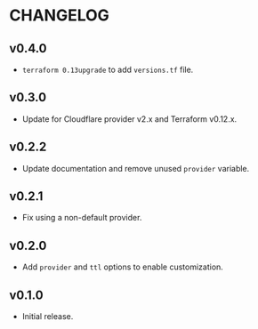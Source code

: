 # CHANGELOG

## v0.4.0

* `terraform 0.13upgrade` to add `versions.tf` file.

## v0.3.0

* Update for Cloudflare provider v2.x and Terraform v0.12.x.

## v0.2.2

* Update documentation and remove unused `provider` variable.

## v0.2.1

* Fix using a non-default provider.

## v0.2.0

* Add `provider` and `ttl` options to enable customization.

## v0.1.0

* Initial release.
